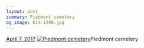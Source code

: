 ```yaml
---
layout: post
summary: Piedmont cemetery
og_image: 614-1280.jpg
---
```


<p>
  <time><a href="/614">April 7, 2017</a></time>
  <a href="/614"><img src="{{ site.assets_url }}/614-640.jpg" srcset="{{ site.assets_url }}/614-320.jpg 320w, {{ site.assets_url }}/614-640.jpg 640w, {{ site.assets_url }}/614-960.jpg 960w, {{ site.assets_url }}/614-1280.jpg 1280w" sizes="(min-width: 700px) 50vw, calc(100vw - 2rem)" alt="Piedmont cemetery" /></a><span>Piedmont cemetery</span>
</p>
